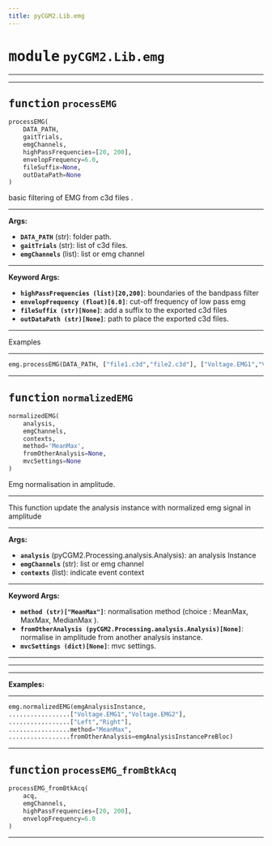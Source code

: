 ```yaml
---
title: pyCGM2.Lib.emg
---
```


# <kbd>module</kbd> `pyCGM2.Lib.emg`


****





---

## <kbd>function</kbd> `processEMG`

```python
processEMG(
    DATA_PATH,
    gaitTrials,
    emgChannels,
    highPassFrequencies=[20, 200],
    envelopFrequency=6.0,
    fileSuffix=None,
    outDataPath=None
)
```

basic filtering of EMG from c3d files . 

****




**Args:**
 
 - <b>`DATA_PATH`</b> (str):  folder path. 
 - <b>`gaitTrials`</b> (str):  list of c3d files. 
 - <b>`emgChannels`</b> (list):  list or emg channel 

****




**Keyword Args:**
 
 - <b>`highPassFrequencies (list)[20,200]`</b>:  boundaries of the bandpass filter 
 - <b>`envelopFrequency (float)[6.0]`</b>:  cut-off frequency of low pass emg 
 - <b>`fileSuffix (str)[None]`</b>:  add a suffix to the exported c3d files 
 - <b>`outDataPath (str)[None]`</b>:  path to place the exported c3d files. 

****


Examples 

****


```python
emg.processEMG(DATA_PATH, ["file1.c3d","file2.c3d"], ["Voltage.EMG1","Voltage.EMG2"])
``` 


---

## <kbd>function</kbd> `normalizedEMG`

```python
normalizedEMG(
    analysis,
    emgChannels,
    contexts,
    method='MeanMax',
    fromOtherAnalysis=None,
    mvcSettings=None
)
```

Emg normalisation in amplitude. 

****


This function update the analysis instance with normalized emg signal in amplitude 

****




**Args:**
 
 - <b>`analysis`</b> (pyCGM2.Processing.analysis.Analysis):  an analysis Instance 
 - <b>`emgChannels`</b> (str):  list or emg channel 
 - <b>`contexts`</b> (list):  indicate event context 

****




**Keyword Args:**
 
 - <b>`method (str)["MeanMax"]`</b>:  normalisation method (choice : MeanMax, MaxMax, MedianMax ). 
 - <b>`fromOtherAnalysis (pyCGM2.Processing.analysis.Analysis)[None]`</b>:  normalise in amplitude from another analysis instance. 
 - <b>`mvcSettings (dict)[None]`</b>:  mvc settings. 

****




****




****




**Examples:**
 

****


```python
emg.normalizedEMG(emgAnalysisInstance,
.................["Voltage.EMG1","Voltage.EMG2"],
.................["Left","Right"],
.................method="MeanMax",
.................fromOtherAnalysis=emgAnalysisInstancePreBloc)
``` 


---

## <kbd>function</kbd> `processEMG_fromBtkAcq`

```python
processEMG_fromBtkAcq(
    acq,
    emgChannels,
    highPassFrequencies=[20, 200],
    envelopFrequency=6.0
)
```



****






